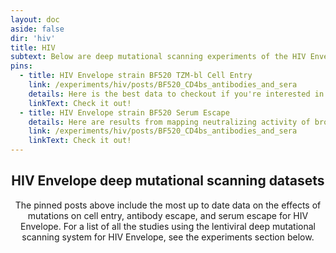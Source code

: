```yaml
---
layout: doc
aside: false
dir: 'hiv'
title: HIV
subtext: Below are deep mutational scanning experiments of the HIV Envelope protein. See the details below for the best datasets for different research questions.
pins:
  - title: HIV Envelope strain BF520 TZM-bl Cell Entry
    link: /experiments/hiv/posts/BF520_CD4bs_antibodies_and_sera
    details: Here is the best data to checkout if you're interested in effects of mutations on cell entry
    linkText: Check it out!
  - title: HIV Envelope strain BF520 Serum Escape
    details: Here are results from mapping neutralizing activity of broad human anti-HIV sera
    link: /experiments/hiv/posts/BF520_CD4bs_antibodies_and_sera
    linkText: Check it out!
---
```


<Header :title="$frontmatter.title" :description="$frontmatter.subtext" /> 

<PinnedExperiments />

<!-- Edit below -->
## HIV Envelope deep mutational scanning datasets

The pinned posts above include the most up to date data on the effects of mutations on cell entry, antibody escape, and serum escape for HIV Envelope. For a list of all the studies using the lentiviral deep mutational scanning system for HIV Envelope, see the experiments section below.
<!-- Stop editing -->

<Experiments :currentDirectory="$frontmatter.dir" />